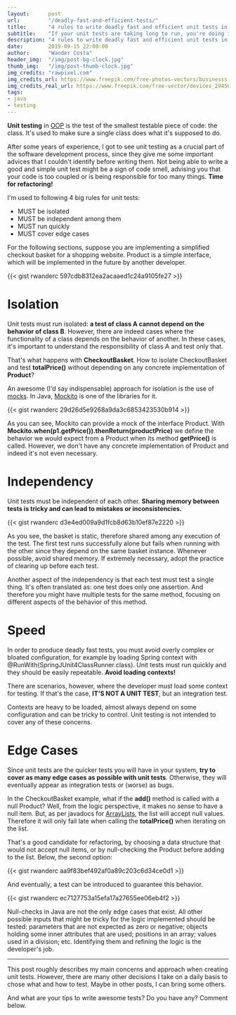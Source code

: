 ```yaml
---
layout:      post
url:         "/deadly-fast-and-efficient-tests/"
title:       "4 rules to write deadly fast and efficient unit tests in Java with Mockito"
subtitle:    "If your unit tests are taking long to run, you're doing it wrong!"
description: "4 rules to write deadly fast and efficient unit tests in Java with Mockito"
date:        2019-09-15 22:00:00
author:      "Wander Costa"
header_img:  "/img/post-bg-clock.jpg"
thumb_img:   "/img/post-thumb-clock.jpg"
img_credits: "rawpixel.com"
img_credits_url: https://www.freepik.com/free-photos-vectors/businesss
img_credits_real_url: https://www.freepik.com/free-vector/devices_2945063.htm#page=1&query=clock&position=1
tags:
- java
- testing
---
```


**Unit testing** in [OOP][OOP] is the test of the smallest testable piece of code: the class. It's used to make sure a single class does what it's supposed to do.

After some years of experience, I got to see unit testing as a crucial part of the software development process, since they give me some important advices that I couldn't identify before writing them. Not being able to write a good and simple unit test might be a sign of code smell, advising you that your code is too coupled or is being responsible for too many things. **Time for refactoring!**

I'm used to following 4 big rules for unit tests:
- MUST be isolated
- MUST be independent among them
- MUST run quickly
- MUST cover edge cases

For the following sections, suppose you are implementing a simplified checkout basket for a shopping website. Product is a simple interface, which will be implemented in the future by another developer.

{{< gist rwanderc 597cdb8312ea2acaaed1c24a9105fe27 >}}


# Isolation

Unit tests must run isolated: **a test of class A cannot depend on the behavior of class B**. However, there are indeed cases where the functionality of a class depends on the behavior of another. In these cases, it's important to understand the responsibility of class A and test only that.

That's what happens with **CheckoutBasket**. How to isolate CheckoutBasket and test **totalPrice()** without depending on any concrete implementation of **Product**?

An awesome (I'd say indispensable) approach for isolation is the use of [mocks](mocks). In Java, [Mockito](mockito) is one of the libraries for it.

{{< gist rwanderc 29d26d5e9268a9da3c6853423530b914 >}}

As you can see, Mockito can provide a mock of the interface Product. With **Mockito.when(p1.getPrice()).thenReturn(productPrice)** we define the behavior we would expect from a Product when its method **getPrice()** is called. However, we don't have any concrete implementation of Product and indeed it's not even necessary.


# Independency

Unit tests must be independent of each other. **Sharing memory between tests is tricky and can lead to mistakes or inconsistencies.**

{{< gist rwanderc d3e4ed009a9d1fcb8d63b10ef87e2220 >}}

As you see, the basket is static, therefore shared among any execution of the test. The first test runs successfully alone but fails when running with the other since they depend on the same basket instance. Whenever possible, avoid shared memory. If extremely necessary, adopt the practice of clearing up before each test.

Another aspect of the independency is that each test must test a single thing. It's often translated as: one test does only one assertion. And therefore you might have multiple tests for the same method, focusing on different aspects of the behavior of this method.


# Speed

In order to produce deadly fast tests, you must avoid overly complex or bloated configuration, for example by loading Spring context with @RunWith(SpringJUnit4ClassRunner.class). Unit tests must run quickly and they should be easily repeatable. **Avoid loading contexts!**

There are scenarios, however, where the developer must load some context for testing. If that's the case, **IT'S NOT A UNIT TEST**, but an integration test.

Contexts are heavy to be loaded, almost always depend on some configuration and can be tricky to control. Unit testing is not intended to cover any of these concerns.


# Edge Cases

Since unit tests are the quicker tests you will have in your system, **try to cover as many edge cases as possible with unit tests**. Otherwise, they will eventually appear as integration tests or (worse) as bugs.

In the CheckoutBasket example, what if the **add()** method is called with a null Product? Well, from the logic perspective, it makes no sense to have a null item. But, as per javadocs for [ArrayLists](arraylist), the list will accept null values. Therefore it will only fail late when calling the **totalPrice()** when iterating on the list.

That's a good candidate for refactoring, by choosing a data structure that would not accept null items, or by null-checking the Product before adding to the list. Below, the second option:

{{< gist rwanderc aa9f83bef492af0a89c203c6d34ce0d1 >}}

And eventually, a test can be introduced to guarantee this behavior.

{{< gist rwanderc ec7127753a15efa17a27655ee06eb4f2 >}}

Null-checks in Java are not the only edge cases that exist. All other possible inputs that might be tricky for the logic implemented should be tested: parameters that are not expected as zero or negative; objects holding some inner attributes that are used; positions in an array; values used in a division; etc. Identifying them and refining the logic is the developer's job.



<hr>

This post roughly describes my main concerns and approach when creating unit tests. However, there are many other decisions I take on a daily basis to chose what and how to test. Maybe in other posts, I can bring some others.

And what are your tips to write awesome tests? Do you have any? Comment below.


[oop]:https://en.wikipedia.org/wiki/Object-oriented_programming
[mocks]:https://en.wikipedia.org/wiki/Mock_object
[mockito]:https://site.mockito.org/
[arraylist]:https://docs.oracle.com/javase/8/docs/api/java/util/ArrayList.html